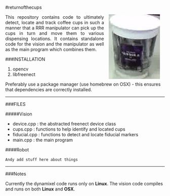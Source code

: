 #returnofthecups

<img align="right" hspace=15 src="cup.jpg">

<p align="justify">This repository contains code to ultimately detect, locate and track coffee cups in such a manner that a RRR manipulator can pick up the cups in turn and move them to various dispensing locations. It contains standalone code for the vision and the manipulator as well as the main program which combines them.</p>


###INSTALLATION


1. opencv
2. libfreenect

Preferably use a package manager (use homebrew on OSX) - this ensures that dependencies
are correctly installed.

---

###FILES

#####Vision

* device.cpp : the abstracted freenect device class
* cups.cpp : functions to help identify and located cups
* fiducial.cpp : functions to detect and locate fiducial markers
* main.cpp : the main program


####Robot

```
Andy add stuff here about things
```

---

###Notes

Currently the dynamixel code runs only on __Linux__. The vision code compiles and runs on both __Linux__ and __OSX__.
